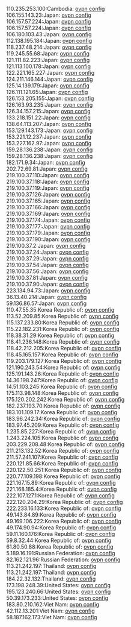 110.235.253.100:Cambodia: [ovpn config](vpn/110_235_253_100.ovpn)  
106.155.143.23:Japan: [ovpn config](vpn/106_155_143_23.ovpn)  
106.157.57.224:Japan: [ovpn config](vpn/106_157_57_224.ovpn)  
106.157.57.224:Japan: [ovpn config](vpn/106_157_57_224.ovpn)  
106.180.103.43:Japan: [ovpn config](vpn/106_180_103_43.ovpn)  
112.138.195.184:Japan: [ovpn config](vpn/112_138_195_184.ovpn)  
118.237.48.214:Japan: [ovpn config](vpn/118_237_48_214.ovpn)  
119.245.55.68:Japan: [ovpn config](vpn/119_245_55_68.ovpn)  
121.111.82.223:Japan: [ovpn config](vpn/121_111_82_223.ovpn)  
121.113.100.178:Japan: [ovpn config](vpn/121_113_100_178.ovpn)  
122.221.165.227:Japan: [ovpn config](vpn/122_221_165_227.ovpn)  
124.211.146.144:Japan: [ovpn config](vpn/124_211_146_144.ovpn)  
125.14.139.179:Japan: [ovpn config](vpn/125_14_139_179.ovpn)  
126.111.121.65:Japan: [ovpn config](vpn/126_111_121_65.ovpn)  
126.153.205.155:Japan: [ovpn config](vpn/126_153_205_155.ovpn)  
126.163.93.235:Japan: [ovpn config](vpn/126_163_93_235.ovpn)  
126.34.157.215:Japan: [ovpn config](vpn/126_34_157_215.ovpn)  
133.218.151.22:Japan: [ovpn config](vpn/133_218_151_22.ovpn)  
138.64.113.207:Japan: [ovpn config](vpn/138_64_113_207.ovpn)  
153.129.143.173:Japan: [ovpn config](vpn/153_129_143_173.ovpn)  
153.221.12.237:Japan: [ovpn config](vpn/153_221_12_237.ovpn)  
153.227.162.97:Japan: [ovpn config](vpn/153_227_162_97.ovpn)  
159.28.136.238:Japan: [ovpn config](vpn/159_28_136_238.ovpn)  
159.28.136.238:Japan: [ovpn config](vpn/159_28_136_238.ovpn)  
182.171.9.34:Japan: [ovpn config](vpn/182_171_9_34.ovpn)  
202.72.69.81:Japan: [ovpn config](vpn/202_72_69_81.ovpn)  
219.100.37.110:Japan: [ovpn config](vpn/219_100_37_110.ovpn)  
219.100.37.118:Japan: [ovpn config](vpn/219_100_37_118.ovpn)  
219.100.37.119:Japan: [ovpn config](vpn/219_100_37_119.ovpn)  
219.100.37.126:Japan: [ovpn config](vpn/219_100_37_126.ovpn)  
219.100.37.165:Japan: [ovpn config](vpn/219_100_37_165.ovpn)  
219.100.37.166:Japan: [ovpn config](vpn/219_100_37_166.ovpn)  
219.100.37.169:Japan: [ovpn config](vpn/219_100_37_169.ovpn)  
219.100.37.174:Japan: [ovpn config](vpn/219_100_37_174.ovpn)  
219.100.37.177:Japan: [ovpn config](vpn/219_100_37_177.ovpn)  
219.100.37.179:Japan: [ovpn config](vpn/219_100_37_179.ovpn)  
219.100.37.190:Japan: [ovpn config](vpn/219_100_37_190.ovpn)  
219.100.37.2:Japan: [ovpn config](vpn/219_100_37_2.ovpn)  
219.100.37.24:Japan: [ovpn config](vpn/219_100_37_24.ovpn)  
219.100.37.29:Japan: [ovpn config](vpn/219_100_37_29.ovpn)  
219.100.37.54:Japan: [ovpn config](vpn/219_100_37_54.ovpn)  
219.100.37.56:Japan: [ovpn config](vpn/219_100_37_56.ovpn)  
219.100.37.81:Japan: [ovpn config](vpn/219_100_37_81.ovpn)  
219.100.37.90:Japan: [ovpn config](vpn/219_100_37_90.ovpn)  
223.134.94.73:Japan: [ovpn config](vpn/223_134_94_73.ovpn)  
36.13.40.214:Japan: [ovpn config](vpn/36_13_40_214.ovpn)  
59.136.86.57:Japan: [ovpn config](vpn/59_136_86_57.ovpn)  
110.47.55.35:Korea Republic of: [ovpn config](vpn/110_47_55_35.ovpn)  
113.52.209.85:Korea Republic of: [ovpn config](vpn/113_52_209_85.ovpn)  
115.137.233.80:Korea Republic of: [ovpn config](vpn/115_137_233_80.ovpn)  
115.22.182.231:Korea Republic of: [ovpn config](vpn/115_22_182_231.ovpn)  
118.38.31.29:Korea Republic of: [ovpn config](vpn/118_38_31_29.ovpn)  
118.41.236.148:Korea Republic of: [ovpn config](vpn/118_41_236_148.ovpn)  
118.42.212.205:Korea Republic of: [ovpn config](vpn/118_42_212_205.ovpn)  
118.45.165.157:Korea Republic of: [ovpn config](vpn/118_45_165_157.ovpn)  
119.203.179.127:Korea Republic of: [ovpn config](vpn/119_203_179_127.ovpn)  
121.190.243.54:Korea Republic of: [ovpn config](vpn/121_190_243_54.ovpn)  
125.191.143.26:Korea Republic of: [ovpn config](vpn/125_191_143_26.ovpn)  
14.36.198.247:Korea Republic of: [ovpn config](vpn/14_36_198_247.ovpn)  
14.51.103.245:Korea Republic of: [ovpn config](vpn/14_51_103_245.ovpn)  
175.113.98.148:Korea Republic of: [ovpn config](vpn/175_113_98_148.ovpn)  
175.120.202.242:Korea Republic of: [ovpn config](vpn/175_120_202_242.ovpn)  
182.237.193.70:Korea Republic of: [ovpn config](vpn/182_237_193_70.ovpn)  
183.101.109.17:Korea Republic of: [ovpn config](vpn/183_101_109_17.ovpn)  
183.96.242.34:Korea Republic of: [ovpn config](vpn/183_96_242_34.ovpn)  
183.97.45.209:Korea Republic of: [ovpn config](vpn/183_97_45_209.ovpn)  
1.235.85.227:Korea Republic of: [ovpn config](vpn/1_235_85_227.ovpn)  
1.243.224.105:Korea Republic of: [ovpn config](vpn/1_243_224_105.ovpn)  
203.229.208.48:Korea Republic of: [ovpn config](vpn/203_229_208_48.ovpn)  
211.213.132.52:Korea Republic of: [ovpn config](vpn/211_213_132_52.ovpn)  
211.57.241.107:Korea Republic of: [ovpn config](vpn/211_57_241_107.ovpn)  
220.121.85.66:Korea Republic of: [ovpn config](vpn/220_121_85_66.ovpn)  
220.122.50.251:Korea Republic of: [ovpn config](vpn/220_122_50_251.ovpn)  
220.77.109.198:Korea Republic of: [ovpn config](vpn/220_77_109_198.ovpn)  
221.167.15.89:Korea Republic of: [ovpn config](vpn/221_167_15_89.ovpn)  
221.168.185.4:Korea Republic of: [ovpn config](vpn/221_168_185_4.ovpn)  
222.107.127.1:Korea Republic of: [ovpn config](vpn/222_107_127_1.ovpn)  
222.120.204.29:Korea Republic of: [ovpn config](vpn/222_120_204_29.ovpn)  
222.233.16.133:Korea Republic of: [ovpn config](vpn/222_233_16_133.ovpn)  
49.143.84.89:Korea Republic of: [ovpn config](vpn/49_143_84_89.ovpn)  
49.169.106.222:Korea Republic of: [ovpn config](vpn/49_169_106_222.ovpn)  
49.174.90.94:Korea Republic of: [ovpn config](vpn/49_174_90_94.ovpn)  
59.11.160.176:Korea Republic of: [ovpn config](vpn/59_11_160_176.ovpn)  
59.8.32.44:Korea Republic of: [ovpn config](vpn/59_8_32_44.ovpn)  
61.80.50.88:Korea Republic of: [ovpn config](vpn/61_80_50_88.ovpn)  
5.189.16.191:Russian Federation: [ovpn config](vpn/5_189_16_191.ovpn)  
82.162.121.96:Russian Federation: [ovpn config](vpn/82_162_121_96.ovpn)  
113.21.242.197:Thailand: [ovpn config](vpn/113_21_242_197.ovpn)  
113.21.242.197:Thailand: [ovpn config](vpn/113_21_242_197.ovpn)  
184.22.32.132:Thailand: [ovpn config](vpn/184_22_32_132.ovpn)  
173.198.248.39:United States: [ovpn config](vpn/173_198_248_39.ovpn)  
195.123.240.66:United States: [ovpn config](vpn/195_123_240_66.ovpn)  
50.39.173.233:United States: [ovpn config](vpn/50_39_173_233.ovpn)  
183.80.210.162:Viet Nam: [ovpn config](vpn/183_80_210_162.ovpn)  
42.112.13.201:Viet Nam: [ovpn config](vpn/42_112_13_201.ovpn)  
58.187.162.173:Viet Nam: [ovpn config](vpn/58_187_162_173.ovpn)  
